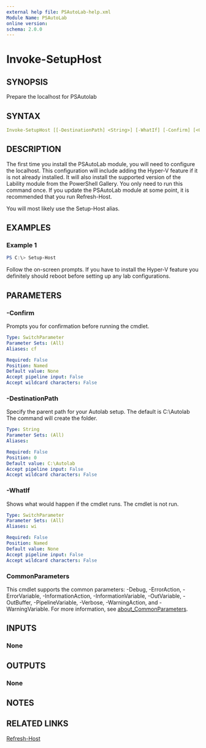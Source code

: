 ```yaml
---
external help file: PSAutoLab-help.xml
Module Name: PSAutoLab
online version:
schema: 2.0.0
---
```


# Invoke-SetupHost

## SYNOPSIS

Prepare the localhost for PSAutolab

## SYNTAX

```yaml
Invoke-SetupHost [[-DestinationPath] <String>] [-WhatIf] [-Confirm] [<CommonParameters>]
```

## DESCRIPTION

The first time you install the PSAutoLab module, you will need to configure the localhost.
This configuration will include adding the Hyper-V feature if it is not already installed.
It will also install the supported version of the Lability module from the PowerShell Gallery.
You only need to run this command once.
If you update the PSAutoLab module at some point, it is recommended that you run Refresh-Host.

You will most likely use the Setup-Host alias.

## EXAMPLES

### Example 1

```powershell
PS C:\> Setup-Host
```

Follow the on-screen prompts. If you have to install the Hyper-V feature you definitely should reboot before setting up any lab configurations.

## PARAMETERS

### -Confirm

Prompts you for confirmation before running the cmdlet.

```yaml
Type: SwitchParameter
Parameter Sets: (All)
Aliases: cf

Required: False
Position: Named
Default value: None
Accept pipeline input: False
Accept wildcard characters: False
```

### -DestinationPath

Specify the parent path for your Autolab setup.
The default is C:\Autolab
The command will create the folder.

```yaml
Type: String
Parameter Sets: (All)
Aliases:

Required: False
Position: 0
Default value: C:\Autolab
Accept pipeline input: False
Accept wildcard characters: False
```

### -WhatIf

Shows what would happen if the cmdlet runs.
The cmdlet is not run.

```yaml
Type: SwitchParameter
Parameter Sets: (All)
Aliases: wi

Required: False
Position: Named
Default value: None
Accept pipeline input: False
Accept wildcard characters: False
```

### CommonParameters

This cmdlet supports the common parameters: -Debug, -ErrorAction, -ErrorVariable, -InformationAction, -InformationVariable, -OutVariable, -OutBuffer, -PipelineVariable, -Verbose, -WarningAction, and -WarningVariable. For more information, see [about_CommonParameters](http://go.microsoft.com/fwlink/?LinkID=113216).

## INPUTS

### None

## OUTPUTS

### None

## NOTES

## RELATED LINKS

[Refresh-Host]()